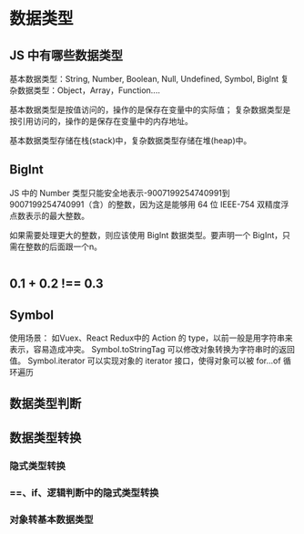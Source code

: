 # 数据类型

## JS 中有哪些数据类型

基本数据类型：String, Number, Boolean, Null, Undefined, Symbol, BigInt
复杂数据类型：Object，Array，Function....

基本数据类型是按值访问的，操作的是保存在变量中的实际值；
复杂数据类型是按引用访问的，操作的是保存在变量中的内存地址。

基本数据类型存储在栈(stack)中，复杂数据类型存储在堆(heap)中。

## BigInt

JS 中的 Number 类型只能安全地表示-9007199254740991到9007199254740991（含）的整数，因为这是能够用 64 位 IEEE-754 双精度浮点数表示的最大整数。

如果需要处理更大的整数，则应该使用 BigInt 数据类型。要声明一个 BigInt，只需在整数的后面跟一个n。

```js
```

## 0.1 + 0.2 !== 0.3

## Symbol

使用场景：
    如Vuex、React Redux中的 Action 的 type，以前一般是用字符串来表示，容易造成冲突。
    Symbol.toStringTag 可以修改对象转换为字符串时的返回值。
    Symbol.iterator 可以实现对象的 iterator 接口，使得对象可以被 for...of 循环遍历

## 数据类型判断

## 数据类型转换

### 隐式类型转换

### ==、if、逻辑判断中的隐式类型转换

### 对象转基本数据类型